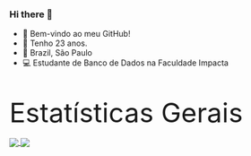 ### Hi there 👋

- :punch: Bem-vindo ao meu GitHub!
- :calendar: Tenho 23 anos.
- :pushpin: Brazil, São Paulo
- :computer: Estudante de Banco de Dados na Faculdade Impacta

<br>

<font size=20>Estatísticas Gerais</font><br>

<a href="https://github.com/Guiih13/github-readme-stats">
  <img align="center" src="https://github-readme-stats.vercel.app/api?username=Guiih13&show_icons=true&include_all_commits=true&theme=buefy" />
</a>

<a href="https://github.com/Guiih13/github-readme-language">
  <img align="center" src="https://github-readme-stats.vercel.app/api/top-langs/?username=Guiih13&theme=buefy&card_width=1000" />
</a>
